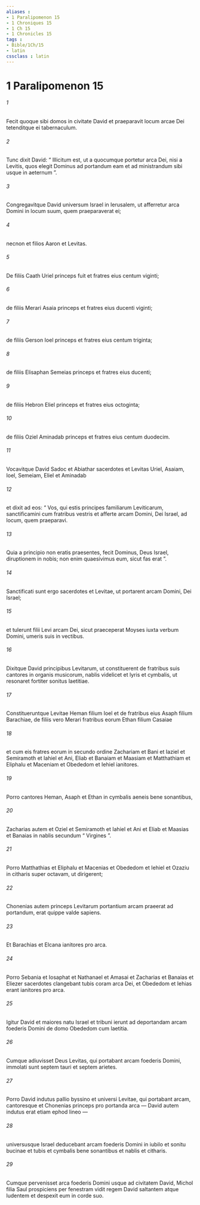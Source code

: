 ```yaml
---
aliases : 
- 1 Paralipomenon 15
- 1 Chroniques 15
- 1 Ch 15
- 1 Chronicles 15
tags : 
- Bible/1Ch/15
- latin
cssclass : latin
---
```


# 1 Paralipomenon 15

###### 1
Fecit quoque sibi domos in civitate David et praeparavit locum arcae Dei tetenditque ei tabernaculum. 
###### 2
Tunc dixit David: “ Illicitum est, ut a quocumque portetur arca Dei, nisi a Levitis, quos elegit Dominus ad portandum eam et ad ministrandum sibi usque in aeternum ”. 
###### 3
Congregavitque David universum Israel in Ierusalem, ut afferretur arca Domini in locum suum, quem praeparaverat ei; 
###### 4
necnon et filios Aaron et Levitas. 
###### 5
De filiis Caath Uriel princeps fuit et fratres eius centum viginti; 
###### 6
de filiis Merari Asaia princeps et fratres eius ducenti viginti; 
###### 7
de filiis Gerson Ioel princeps et fratres eius centum triginta; 
###### 8
de filiis Elisaphan Semeias princeps et fratres eius ducenti; 
###### 9
de filiis Hebron Eliel princeps et fratres eius octoginta; 
###### 10
de filiis Oziel Aminadab princeps et fratres eius centum duodecim.
###### 11
Vocavitque David Sadoc et Abiathar sacerdotes et Levitas Uriel, Asaiam, Ioel, Semeiam, Eliel et Aminadab 
###### 12
et dixit ad eos: “ Vos, qui estis principes familiarum Leviticarum, sanctificamini cum fratribus vestris et afferte arcam Domini, Dei Israel, ad locum, quem praeparavi. 
###### 13
Quia a principio non eratis praesentes, fecit Dominus, Deus Israel, diruptionem in nobis; non enim quaesivimus eum, sicut fas erat ”. 
###### 14
Sanctificati sunt ergo sacerdotes et Levitae, ut portarent arcam Domini, Dei Israel; 
###### 15
et tulerunt filii Levi arcam Dei, sicut praeceperat Moyses iuxta verbum Domini, umeris suis in vectibus.
###### 16
Dixitque David principibus Levitarum, ut constituerent de fratribus suis cantores in organis musicorum, nablis videlicet et lyris et cymbalis, ut resonaret fortiter sonitus laetitiae. 
###### 17
Constitueruntque Levitae Heman filium Ioel et de fratribus eius Asaph filium Barachiae, de filiis vero Merari fratribus eorum Ethan filium Casaiae 
###### 18
et cum eis fratres eorum in secundo ordine Zachariam et Bani et Iaziel et Semiramoth et Iahiel et Ani, Eliab et Banaiam et Maasiam et Matthathiam et Eliphalu et Maceniam et Obededom et Iehiel ianitores. 
###### 19
Porro cantores Heman, Asaph et Ethan in cymbalis aeneis bene sonantibus, 
###### 20
Zacharias autem et Oziel et Semiramoth et Iahiel et Ani et Eliab et Maasias et Banaias in nablis secundum “ Virgines ”. 
###### 21
Porro Matthathias et Eliphalu et Macenias et Obededom et Iehiel et Ozaziu in citharis super octavam, ut dirigerent; 
###### 22
Chonenias autem princeps Levitarum portantium arcam praeerat ad portandum, erat quippe valde sapiens. 
###### 23
Et Barachias et Elcana ianitores pro arca. 
###### 24
Porro Sebania et Iosaphat et Nathanael et Amasai et Zacharias et Banaias et Eliezer sacerdotes clangebant tubis coram arca Dei, et Obededom et Iehias erant ianitores pro arca.
###### 25
Igitur David et maiores natu Israel et tribuni ierunt ad deportandam arcam foederis Domini de domo Obededom cum laetitia. 
###### 26
Cumque adiuvisset Deus Levitas, qui portabant arcam foederis Domini, immolati sunt septem tauri et septem arietes. 
###### 27
Porro David indutus pallio byssino et universi Levitae, qui portabant arcam, cantoresque et Chonenias princeps pro portanda arca — David autem indutus erat etiam ephod lineo — 
###### 28
universusque Israel deducebant arcam foederis Domini in iubilo et sonitu bucinae et tubis et cymbalis bene sonantibus et nablis et citharis. 
###### 29
Cumque pervenisset arca foederis Domini usque ad civitatem David, Michol filia Saul prospiciens per fenestram vidit regem David saltantem atque ludentem et despexit eum in corde suo.

